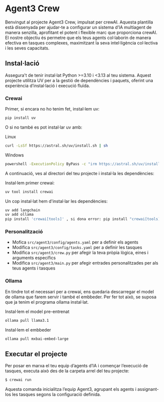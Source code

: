 # Agent3 Crew

Benvingut al projecte Agent3 Crew, impulsat per crewAI. Aquesta plantilla està dissenyada per ajudar-te a configurar un sistema d’IA multiagent de manera senzilla, aprofitant el potent i flexible marc que proporciona crewAI. El nostre objectiu és permetre que els teus agents col·laborin de manera efectiva en tasques complexes, maximitzant la seva intel·ligència col·lectiva i les seves capacitats.

## Instal·lació

Assegura't de tenir instal·lat Python >=3.10 i <3.13 al teu sistema. Aquest projecte utilitza UV per a la gestió de dependències i paquets, oferint una experiència d’instal·lació i execució fluïda.

### Crewai
Primer, si encara no ho tenim fet, instal·lem uv:

```bash
pip install uv
```
O si no també es pot instal·lar uv amb:

Linux 
```bash
curl -LsSf https://astral.sh/uv/install.sh | sh
```
Windows
```bash 
powershell -ExecutionPolicy ByPass -c "irm https://astral.sh/uv/install.ps1 | iex"
```

A continuació, ves al directori del teu projecte i instal·la les dependències:

Instal·lem primer crewai:

```bash
uv tool install crewai
```

Un cop instal·lat hem d'instal·lar les dependències:

```bash
uv add langchain
uv add ollama
pip install 'crewai[tools]' , si dona error: pip install "crewai[tools]"

```
### Personalització

- Mofica `src/agent3/config/agents.yaml` per a definir els agents
- Modifica `src/agent3/config/tasks.yaml` per a definir les tasques 
- Modifica `src/agent3/crew.py` per afegir la teva pròpia lògica, eines i arguments específics
- Modifica `src/agent3/main.py` per afegir entrades personalitzades per als teus agents i tasques

### Ollama
En tindre tot el necessari per a crewai, ens quedaria descarregar el model de ollama que farem servir i també el embbeder. 
Per fer tot això, se suposa que ja tenim el programa ollama instal·lat. 

Instal·lem el model pre-entrenat
```bash
ollama pull llama3.1
```

Instal·lem el embbeder 
```bash
ollama pull mxbai-embed-large
```

## Executar el projecte

Per posar en marxa el teu equip d’agents d’IA i començar l’execució de tasques, executa això des de la carpeta arrel del teu projecte:

```bash
$ crewai run
```
Aquesta comanda inicialitza l’equip Agent3, agrupant els agents i assignant-los les tasques segons la configuració definida.




